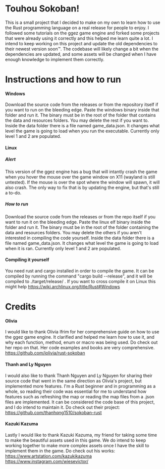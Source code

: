 # Touhou Sokoban!
  This is a small project that I decided to make on my own to learn how to use the Rust programming language on a real release for people to enjoy. I followed some tutorials on the ggez game engine and forked some projects that were already using it correctly and this helped me learn quite a lot.
  I intend to keep working on this project and update the old dependencies to their newest version soon™. The codebase will likely change a bit when the dependencies are updated, and some assets will be changed when I have enough knowledge to implement them correctly.
  
# Instructions and how to run
#### Windows
Download the source code from the releases or from the repository itself if you want to run on the bleeding edge. Paste the windows binary inside that folder and run it. The binary must be in the root of the folder that contains the data and resources folders. You may delete the rest if you want to. Inside the data folder there is a file named game_data.json. It changes what level the game is going to load when you run the executable. Currently only level 1 and 2 are populated.
#### Linux
##### Alert
This version of the ggez engine has a bug that will intantly crash the game when you hover the mouse over the game window on X11 (wayland is still untested). If the mouse is over the spot where the window will spawn, it will also crash. The only way to fix that is by updating the engine, but that's still a to-do.
##### How to run
Download the source code from the releases or from the repo itself if you want to run it on the bleeding edge. Paste the linux elf binary inside the folder and run it. The binary must be in the root of the folder containing the data and resources folders. You may delete the others if you aren't interested in compiling the code yourself. Inside the data folder there is a file named game_data.json. It changes what level the game is going to load when it is ran. Currently only level 1 and 2 are populated.
#### Compiling it yourself
You need rust and cargo installed in order to compile the game. It can be compiled by running the command "cargo build --release", and it will be compiled to ./target/release/ . If you want to cross compile it on Linux this might help https://wiki.archlinux.org/title/Rust#Windows
# Credits
#### Olivia
I would like to thank Olivia Ifrim for her comprehensive guide on how to use the ggez game engine. It clarified and helped me learn how to use it, and why each function, method, enum or macro was being used. Do check out her repo on that. Her code examples and books are very comprehensive. https://github.com/iolivia/rust-sokoban
#### Thanh and Ly Nguyen
I would also like to thank Thanh Nguyen and Ly Nguyen for sharing their source code that went in the same direction as Olivia's project, but implemented more features. I'm a Rust beginner and in programming as a whole, so reading their code was essential for me to understand how features such as refreshing the map or reading the map files from a .json files are implemented. It can be considered the code base of this project, and I do intend to maintain it. Do check out their project: https://github.com/thanhqng1510/sokoban-rust
#### Kazuki Kazuma
Lastly I would like to thank Kazuki Kazuma, my friend for taking some time to make the beautiful assets used in this game. We do intend to keep working together to make more complex assets once I have the skill to implement them in the game. Do check out his works: https://www.artstation.com/kazukikazuma https://www.instagram.com/wiesevictor/
